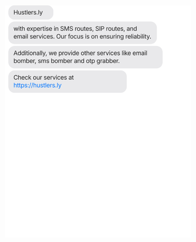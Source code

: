 [![](https://raw.githubusercontent.com/hustlers-ly/hustlers-ly/main/chat.svg)](https://bsky.app/profile/jasonlong.me)
